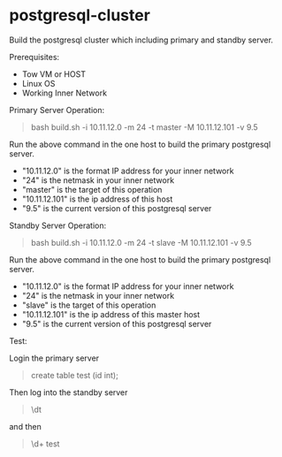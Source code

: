 # postgresql-cluster
Build the postgresql cluster which including primary and standby server. 

Prerequisites:

- Tow VM or HOST
- Linux OS
- Working Inner Network

Primary Server Operation:

> bash build.sh -i 10.11.12.0 -m 24 -t master -M 10.11.12.101 -v 9.5

Run the above command in the one host to build the primary postgresql server.

- "10.11.12.0" is the format IP address for your inner network
- "24" is the netmask in your inner network
- "master" is the target of this operation
- "10.11.12.101" is the ip address of this host
- "9.5" is the current version of this postgresql server


Standby Server Operation:

> bash build.sh -i 10.11.12.0 -m 24 -t slave -M 10.11.12.101 -v 9.5

Run the above command in the one host to build the primary postgresql server.

- "10.11.12.0" is the format IP address for your inner network
- "24" is the netmask in your inner network
- "slave" is the target of this operation
- "10.11.12.101" is the ip address of this master host
- "9.5" is the current version of this postgresql server


Test:

Login the primary server

> create table test (id int);


Then log into the standby server

> \dt 

and then

> \d+ test

